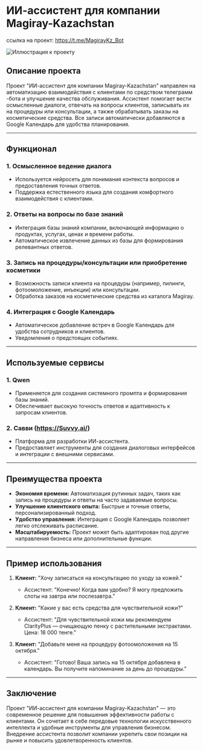# ИИ-ассистент для компании Magiray-Kazachstan
ссылка на проект: https://t.me/MagirayKz_Bot


![Иллюстрация к проекту](https://example.com/image.png)

## Описание проекта

Проект "ИИ-ассистент для компании Magiray-Kazachstan" направлен на автоматизацию взаимодействия с клиентами по средством телеграмм -бота и улучшение качества обслуживания. Ассистент помогает вести осмысленные диалоги, отвечать на вопросы клиентов, записывать их на процедуры или консультации, а также обрабатывать заказы на косметические средства. Все записи автоматически добавляются в Google Календарь для удобства планирования.

---

## Функционал

### 1. **Осмысленное ведение диалога**
   - Используется нейросеть для понимания контекста вопросов и предоставления точных ответов.
   - Поддержка естественного языка для создания комфортного взаимодействия с клиентами.

### 2. **Ответы на вопросы по базе знаний**
   - Интеграция базы знаний компании, включающей информацию о продуктах, услугах, ценах и времени работы.
   - Автоматическое извлечение данных из базы для формирования релевантных ответов.

### 3. **Запись на процедуры/консультации или приобретение косметики**
   - Возможность записи клиента на процедуры (например, пилинги, фотоомоложение, инъекции) или консультации.
   - Обработка заказов на косметические средства из каталога Magiray.

### 4. **Интеграция с Google Календарь**
   - Автоматическое добавление встреч в Google Календарь для удобства сотрудников и клиентов.
   - Уведомления о предстоящих событиях.

---

## Используемые сервисы

### 1. **Qwen**
   - Применяется для создания системного промпта и формирования базы знаний.
   - Обеспечивает высокую точность ответов и адаптивность к запросам клиентов.

### 2. **Савви (https://Suvvy.ai/)**
   - Платформа для разработки ИИ-ассистента.
   - Предоставляет инструменты для создания диалоговых интерфейсов и интеграции с внешними сервисами.

---

## Преимущества проекта

- **Экономия времени:** Автоматизация рутинных задач, таких как запись на процедуры и ответы на часто задаваемые вопросы.
- **Улучшение клиентского опыта:** Быстрые и точные ответы, персонализированный подход.
- **Удобство управления:** Интеграция с Google Календарь позволяет легко отслеживать расписание.
- **Масштабируемость:** Проект может быть адаптирован под другие направления бизнеса или дополнительные функции.

---

## Пример использования

1. **Клиент:** "Хочу записаться на консультацию по уходу за кожей."
   - Ассистент: "Конечно! Когда вам удобно? Я могу предложить слоты на завтра или послезавтра."

2. **Клиент:** "Какие у вас есть средства для чувствительной кожи?"
   - Ассистент: "Для чувствительной кожи мы рекомендуем ClarityPlus — очищающую пенку с растительными экстрактами. Цена: 18 000 тенге."

3. **Клиент:** "Добавьте меня на процедуру фотоомоложения на 15 октября."
   - Ассистент: "Готово! Ваша запись на 15 октября добавлена в календарь. Вы получите напоминание за день до процедуры."

---

## Заключение

Проект "ИИ-ассистент для компании Magiray-Kazachstan" — это современное решение для повышения эффективности работы с клиентами. Он сочетает в себе передовые технологии искусственного интеллекта и удобные инструменты для управления бизнесом. Внедрение ассистента позволит компании укрепить свои позиции на рынке и повысить удовлетворенность клиентов.
